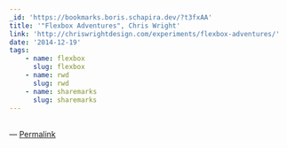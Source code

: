 ```yaml
---
_id: 'https://bookmarks.boris.schapira.dev/?t3fxAA'
title: '"Flexbox Adventures", Chris Wright'
link: 'http://chriswrightdesign.com/experiments/flexbox-adventures/'
date: '2014-12-19'
tags:
    - name: flexbox
      slug: flexbox
    - name: rwd
      slug: rwd
    - name: sharemarks
      slug: sharemarks
---
```


<br>&#8212;
<a href="https://bookmarks.boris.schapira.dev/?t3fxAA" title="Permalink">Permalink</a>
